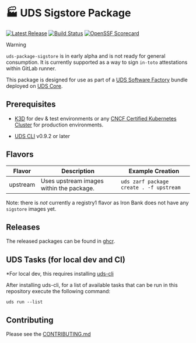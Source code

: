 # 🏭 UDS Sigstore Package

[![Latest Release](https://img.shields.io/github/v/release/defenseunicorns/uds-package-sigstore)](https://github.com/defenseunicorns/uds-package-sigstore/releases)
[![Build Status](https://img.shields.io/github/actions/workflow/status/defenseunicorns/uds-package-sigstore/tag-and-release.yaml)](https://github.com/defenseunicorns/uds-package-sigstore/actions/workflows/tag-and-release.yaml)
[![OpenSSF Scorecard](https://api.securityscorecards.dev/projects/github.com/defenseunicorns/uds-package-sigstore/badge)](https://api.securityscorecards.dev/projects/github.com/defenseunicorns/uds-package-sigstore)

> [!WARNING]  
> `uds-package-sigstore` is in early alpha and is not ready for general consumption.  It is currently supported as a way to sign `in-toto` attestations within GitLab runner.

This package is designed for use as part of a [UDS Software Factory](https://github.com/defenseunicorns/uds-software-factory) bundle deployed on [UDS Core](https://github.com/defenseunicorns/uds-core).

## Prerequisites

- [K3D](https://k3d.io/) for dev & test environments or any [CNCF Certified Kubernetes Cluster](https://www.cncf.io/training/certification/software-conformance/#logos) for production environments.

- [UDS CLI](https://github.com/defenseunicorns/uds-cli?tab=readme-ov-file#install) v0.9.2 or later

## Flavors

| Flavor | Description | Example Creation |
| ------ | ----------- | ---------------- |
| upstream | Uses upstream images within the package. | `uds zarf package create . -f upstream` |

Note: there is _not_ currently a registry1 flavor as Iron Bank does not have any `sigstore` images yet.

## Releases

The released packages can be found in [ghcr](https://github.com/defenseunicorns/uds-package-sigstore/pkgs/container/packages%2Fuds%sigstore).

## UDS Tasks (for local dev and CI)

*For local dev, this requires installing [uds-cli](https://github.com/defenseunicorns/uds-cli?tab=readme-ov-file#install)

After installing uds-cli, for a list of available tasks that can be run in this repository execute the following command:

`uds run --list`

## Contributing

Please see the [CONTRIBUTING.md](./CONTRIBUTING.md)
